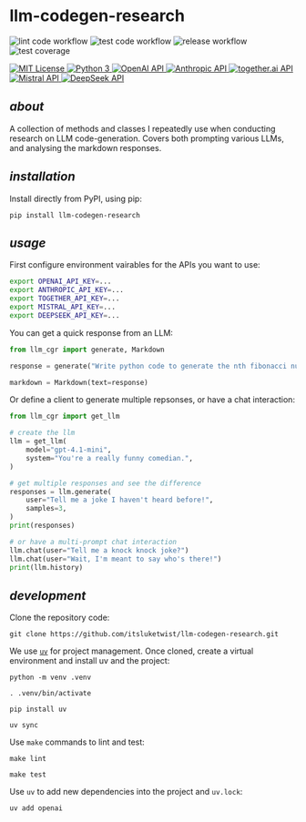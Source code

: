 # **llm-codegen-research**


![lint code workflow](https://github.com/itsluketwist/llm-codegen-research/actions/workflows/lint.yaml/badge.svg)
![test code workflow](https://github.com/itsluketwist/llm-codegen-research/actions/workflows/test.yaml/badge.svg)
![release workflow](https://github.com/itsluketwist/llm-codegen-research/actions/workflows/release.yaml/badge.svg)
![test coverage](coverage-badge.svg)


<div>
    <!-- badges from : https://shields.io/ -->
    <!-- logos available : https://simpleicons.org/ -->
    <a href="https://opensource.org/licenses/MIT">
        <img alt="MIT License" src="https://img.shields.io/badge/Licence-MIT-yellow?style=for-the-badge&logo=docs&logoColor=white" />
    </a>
    <a href="https://www.python.org/">
        <img alt="Python 3" src="https://img.shields.io/badge/Python_3-blue?style=for-the-badge&logo=python&logoColor=white" />
    </a>
    <a href="https://openai.com/blog/openai-api/">
        <img alt="OpenAI API" src="https://img.shields.io/badge/OpenAI-412991?style=for-the-badge&logo=openai&logoColor=white" />
    </a>
    <a href="https://www.anthropic.com/api/">
        <img alt="Anthropic API" src="https://img.shields.io/badge/Claude-D97757?style=for-the-badge&logo=claude&logoColor=white" />
    </a>
    <a href="https://api.together.ai/">
        <img alt="together.ai API" src="https://img.shields.io/badge/together.ai-B5B5B5?style=for-the-badge&logoColor=white" />
    </a>
    <a href="https://docs.mistral.ai/api/">
        <img alt="Mistral API" src="https://img.shields.io/badge/Mistral-FA520F?style=for-the-badge&logo=mistral&logoColor=white" />
    </a>
    <a href="https://api-docs.deepseek.com/">
        <img alt="DeepSeek API" src="https://img.shields.io/badge/DeepSeek-003366?style=for-the-badge&logoColor=white" />
    </a>
</div>

## *about*

A collection of methods and classes I repeatedly use when conducting research on LLM code-generation.
Covers both prompting various LLMs, and analysing the markdown responses.

## *installation*

Install directly from PyPI, using pip:

```shell
pip install llm-codegen-research
```

## *usage*

First configure environment vairables for the APIs you want to use:

```bash
export OPENAI_API_KEY=...
export ANTHROPIC_API_KEY=...
export TOGETHER_API_KEY=...
export MISTRAL_API_KEY=...
export DEEPSEEK_API_KEY=...
```

You can get a quick response from an LLM:

```python
from llm_cgr import generate, Markdown

response = generate("Write python code to generate the nth fibonacci number.")

markdown = Markdown(text=response)
```

Or define a client to generate multiple repsonses, or have a chat interaction:

```python
from llm_cgr import get_llm

# create the llm
llm = get_llm(
    model="gpt-4.1-mini",
    system="You're a really funny comedian.",
)

# get multiple responses and see the difference
responses = llm.generate(
    user="Tell me a joke I haven't heard before!",
    samples=3,
)
print(responses)

# or have a multi-prompt chat interaction
llm.chat(user="Tell me a knock knock joke?")
llm.chat(user="Wait, I'm meant to say who's there!")
print(llm.history)
```

## *development*

Clone the repository code:

```shell
git clone https://github.com/itsluketwist/llm-codegen-research.git
```

We use [`uv`](https://astral.sh/blog/uv) for project management.
Once cloned, create a virtual environment and install uv and the project:

```shell
python -m venv .venv

. .venv/bin/activate

pip install uv

uv sync
```

Use `make` commands to lint and test:

```shell
make lint

make test
```

Use `uv` to add new dependencies into the project and `uv.lock`:

```shell
uv add openai
```
